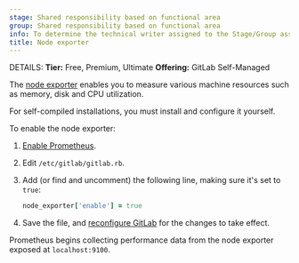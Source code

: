 ```yaml
---
stage: Shared responsibility based on functional area
group: Shared responsibility based on functional area
info: To determine the technical writer assigned to the Stage/Group associated with this page, see https://handbook.gitlab.com/handbook/product/ux/technical-writing/#assignments
title: Node exporter
---
```


DETAILS:
**Tier:** Free, Premium, Ultimate
**Offering:** GitLab Self-Managed

The [node exporter](https://github.com/prometheus/node_exporter) enables you to measure
various machine resources such as memory, disk and CPU utilization.

For self-compiled installations, you must install and configure it yourself.

To enable the node exporter:

1. [Enable Prometheus](_index.md#configuring-prometheus).
1. Edit `/etc/gitlab/gitlab.rb`.
1. Add (or find and uncomment) the following line, making sure it's set to `true`:

   ```ruby
   node_exporter['enable'] = true
   ```

1. Save the file, and [reconfigure GitLab](../../restart_gitlab.md#reconfigure-a-linux-package-installation)
   for the changes to take effect.

Prometheus begins collecting performance data from the node exporter
exposed at `localhost:9100`.
